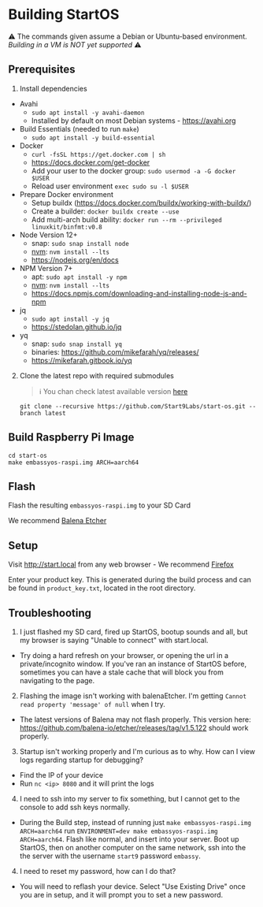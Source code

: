 # Building StartOS

⚠️ The commands given assume a Debian or Ubuntu-based environment. _Building in
a VM is NOT yet supported_ ⚠️

## Prerequisites

1. Install dependencies

- Avahi
  - `sudo apt install -y avahi-daemon`
  - Installed by default on most Debian systems - https://avahi.org
- Build Essentials (needed to run `make`)
  - `sudo apt install -y build-essential`
- Docker
  - `curl -fsSL https://get.docker.com | sh`
  - https://docs.docker.com/get-docker
  - Add your user to the docker group: `sudo usermod -a -G docker $USER`
  - Reload user environment `exec sudo su -l $USER`
- Prepare Docker environment
  - Setup buildx (https://docs.docker.com/buildx/working-with-buildx/)
  - Create a builder: `docker buildx create --use`
  - Add multi-arch build ability:
    `docker run --rm --privileged linuxkit/binfmt:v0.8`
- Node Version 12+
  - snap: `sudo snap install node`
  - [nvm](https://github.com/nvm-sh/nvm#installing-and-updating):
    `nvm install --lts`
  - https://nodejs.org/en/docs
- NPM Version 7+
  - apt: `sudo apt install -y npm`
  - [nvm](https://github.com/nvm-sh/nvm#installing-and-updating):
    `nvm install --lts`
  - https://docs.npmjs.com/downloading-and-installing-node-js-and-npm
- jq
  - `sudo apt install -y jq`
  - https://stedolan.github.io/jq
- yq
  - snap: `sudo snap install yq`
  - binaries: https://github.com/mikefarah/yq/releases/
  - https://mikefarah.gitbook.io/yq

2. Clone the latest repo with required submodules
   > :information_source: You chan check latest available version
   > [here](https://github.com/Start9Labs/start-os/releases)
   ```
   git clone --recursive https://github.com/Start9Labs/start-os.git --branch latest
   ```

## Build Raspberry Pi Image

```
cd start-os
make embassyos-raspi.img ARCH=aarch64
```

## Flash

Flash the resulting `embassyos-raspi.img` to your SD Card

We recommend [Balena Etcher](https://www.balena.io/etcher/)

## Setup

Visit http://start.local from any web browser - We recommend
[Firefox](https://www.mozilla.org/firefox/browsers)

Enter your product key. This is generated during the build process and can be
found in `product_key.txt`, located in the root directory.

## Troubleshooting

1. I just flashed my SD card, fired up StartOS, bootup sounds and all, but my
   browser is saying "Unable to connect" with start.local.

- Try doing a hard refresh on your browser, or opening the url in a
  private/incognito window. If you've ran an instance of StartOS before,
  sometimes you can have a stale cache that will block you from navigating to
  the page.

2. Flashing the image isn't working with balenaEtcher. I'm getting
   `Cannot read property 'message' of null` when I try.

- The latest versions of Balena may not flash properly. This version here:
  https://github.com/balena-io/etcher/releases/tag/v1.5.122 should work
  properly.

3. Startup isn't working properly and I'm curious as to why. How can I view logs
   regarding startup for debugging?

- Find the IP of your device
- Run `nc <ip> 8080` and it will print the logs

4. I need to ssh into my server to fix something, but I cannot get to the
   console to add ssh keys normally.

- During the Build step, instead of running just
  `make embassyos-raspi.img ARCH=aarch64` run
  `ENVIRONMENT=dev make embassyos-raspi.img ARCH=aarch64`. Flash like normal,
  and insert into your server. Boot up StartOS, then on another computer on
  the same network, ssh into the the server with the username `start9` password
  `embassy`.

4. I need to reset my password, how can I do that?

- You will need to reflash your device. Select "Use Existing Drive" once you are
  in setup, and it will prompt you to set a new password.
